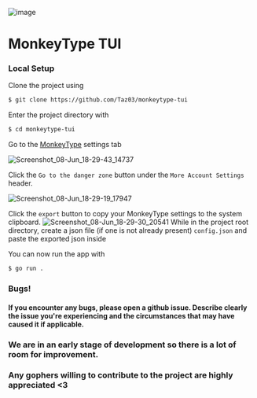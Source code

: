![image](https://github.com/KeiranScript/monkeytype-tui/assets/159267417/cce72505-3cf1-41f0-a68d-890ea7dba19d)

# MonkeyType TUI

### Local Setup
Clone the project using
```bash
$ git clone https://github.com/Taz03/monkeytype-tui
```

Enter the project directory with
```bash
$ cd monkeytype-tui
```

Go to the <a href="https://monkeytype.com/settings">MonkeyType</a> settings tab

![Screenshot_08-Jun_18-29-43_14737](https://github.com/Taz03/monkeytype-tui/assets/159267417/4236bef2-22ee-42bc-9479-19763df4eee6)

Click the `Go to the danger zone` button under the `More Account Settings` header.

![Screenshot_08-Jun_18-29-19_17947](https://github.com/Taz03/monkeytype-tui/assets/159267417/c2843558-59a8-4b6a-b47f-5ce04d05968c)

Click the `export` button to copy your MonkeyType settings to the system clipboard.
![Screenshot_08-Jun_18-29-30_20541](https://github.com/Taz03/monkeytype-tui/assets/159267417/194d5cfd-f0cf-46ad-b754-de01ba3fa59d)
While in the project root directory, create a json file (if one is not already present) `config.json` and paste the exported json inside

You can now run the app with
```bash
$ go run .
``` 

### Bugs!
#### If you encounter any bugs, please open a github issue. Describe clearly the issue you're experiencing and the circumstances that may have caused it if applicable.

### We are in an early stage of development so there is a lot of room for improvement. 
### Any gophers willing to contribute to the project are highly appreciated <3
